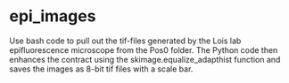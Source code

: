 # epi_images
Use bash code to pull out the tif-files generated by the Lois lab epifluorescence microscope from the Pos0 folder. The Python code then enhances the contract using the skimage.equalize_adapthist function and saves the images as 8-bit tif files with a scale bar.
